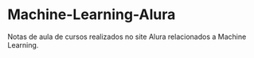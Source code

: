 # Machine-Learning-Alura

Notas de aula de cursos realizados no site Alura relacionados a Machine Learning.
